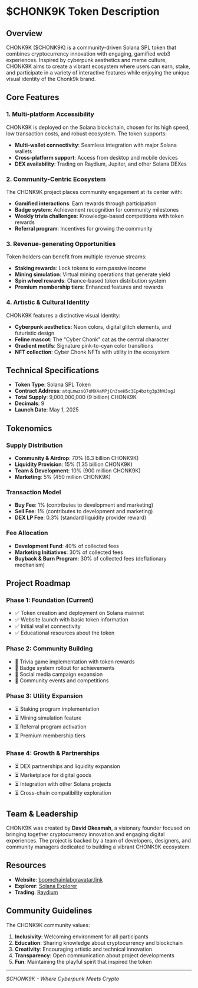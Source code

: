 # $CHONK9K Token Description

## Overview

CHONK9K ($CHONK9K) is a community-driven Solana SPL token that combines cryptocurrency innovation with engaging, gamified web3 experiences. Inspired by cyberpunk aesthetics and meme culture, CHONK9K aims to create a vibrant ecosystem where users can earn, stake, and participate in a variety of interactive features while enjoying the unique visual identity of the Chonk9k brand.

## Core Features

### 1. Multi-platform Accessibility

CHONK9K is deployed on the Solana blockchain, chosen for its high speed, low transaction costs, and robust ecosystem. The token supports:

- **Multi-wallet connectivity**: Seamless integration with major Solana wallets
- **Cross-platform support**: Access from desktop and mobile devices
- **DEX availability**: Trading on Raydium, Jupiter, and other Solana DEXes

### 2. Community-Centric Ecosystem

The CHONK9K project places community engagement at its center with:

- **Gamified interactions**: Earn rewards through participation
- **Badge system**: Achievement recognition for community milestones
- **Weekly trivia challenges**: Knowledge-based competitions with token rewards
- **Referral program**: Incentives for growing the community

### 3. Revenue-generating Opportunities

Token holders can benefit from multiple revenue streams:

- **Staking rewards**: Lock tokens to earn passive income
- **Mining simulation**: Virtual mining operations that generate yield
- **Spin wheel rewards**: Chance-based token distribution system
- **Premium membership tiers**: Enhanced features and rewards

### 4. Artistic & Cultural Identity

CHONK9K features a distinctive visual identity:

- **Cyberpunk aesthetics**: Neon colors, digital glitch elements, and futuristic design
- **Feline mascot**: The "Cyber Chonk" cat as the central character
- **Gradient motifs**: Signature pink-to-cyan color transitions
- **NFT collection**: Cyber Chonk NFTs with utility in the ecosystem

## Technical Specifications

- **Token Type**: Solana SPL Token
- **Contract Address**: `atqLmwzsQ7oMX4aMPjCn3seH5c3Ep4bztg3p3hWJsgJ`
- **Total Supply**: 9,000,000,000 (9 billion) CHONK9K
- **Decimals**: 9
- **Launch Date**: May 1, 2025

## Tokenomics

### Supply Distribution

- **Community & Airdrop**: 70% (6.3 billion CHONK9K)
- **Liquidity Provision**: 15% (1.35 billion CHONK9K)
- **Team & Development**: 10% (900 million CHONK9K)
- **Marketing**: 5% (450 million CHONK9K)

### Transaction Model

- **Buy Fee**: 1% (contributes to development and marketing)
- **Sell Fee**: 1% (contributes to development and marketing)
- **DEX LP Fee**: 0.3% (standard liquidity provider reward)

### Fee Allocation

- **Development Fund**: 40% of collected fees
- **Marketing Initiatives**: 30% of collected fees
- **Buyback & Burn Program**: 30% of collected fees (deflationary mechanism)

## Project Roadmap

### Phase 1: Foundation (Current)

- ✅ Token creation and deployment on Solana mainnet
- ✅ Website launch with basic token information
- ✅ Initial wallet connectivity
- ✅ Educational resources about the token

### Phase 2: Community Building

- 🔄 Trivia game implementation with token rewards
- 🔄 Badge system rollout for achievements
- 🔄 Social media campaign expansion
- 🔄 Community events and competitions

### Phase 3: Utility Expansion

- ⏳ Staking program implementation
- ⏳ Mining simulation feature
- ⏳ Referral program activation
- ⏳ Premium membership tiers

### Phase 4: Growth & Partnerships

- ⏳ DEX partnerships and liquidity expansion
- ⏳ Marketplace for digital goods
- ⏳ Integration with other Solana projects
- ⏳ Cross-chain compatibility exploration

## Team & Leadership

CHONK9K was created by **David Okeamah**, a visionary founder focused on bringing together cryptocurrency innovation and engaging digital experiences. The project is backed by a team of developers, designers, and community managers dedicated to building a vibrant CHONK9K ecosystem.

## Resources

- **Website**: [boomchainlabgravatar.link](https://boomchainlabgravatar.link)
- **Explorer**: [Solana Explorer](https://explorer.solana.com/address/atqLmwzsQ7oMX4aMPjCn3seH5c3Ep4bztg3p3hWJsgJ)
- **Trading**: [Raydium](https://raydium.io/swap/?inputCurrency=sol&outputCurrency=atqLmwzsQ7oMX4aMPjCn3seH5c3Ep4bztg3p3hWJsgJ)

## Community Guidelines

The CHONK9K community values:

1. **Inclusivity**: Welcoming environment for all participants
2. **Education**: Sharing knowledge about cryptocurrency and blockchain
3. **Creativity**: Encouraging artistic and technical innovation
4. **Transparency**: Open communication about project developments
5. **Fun**: Maintaining the playful spirit that inspired the token

---

*$CHONK9K - Where Cyberpunk Meets Crypto*